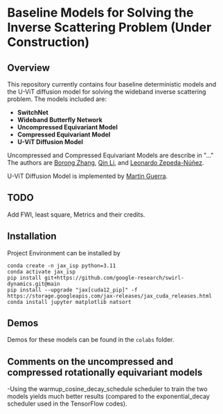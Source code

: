 # Baseline Models for Solving the Inverse Scattering Problem (Under Construction)

## Overview
This repository currently contains four baseline deterministic models and the U-ViT diffusion model for solving the wideband inverse scattering problem. The models included are:

- **SwitchNet**
- **Wideband Butterfly Network**
- **Uncompressed Equivariant Model**
- **Compressed Equivariant Model**
- **U-ViT Diffusion Model**

Uncompressed and Compressed Equivariant Models are describe in "..." The authors are [Borong Zhang](https://borongzhang.com/), [Qin Li](https://sites.google.com/view/qinlimadison/home), and [Leonardo Zepeda-Núñez](https://research.google/people/leonardozepedanez/?&type=google).

U-ViT Diffusion Model is implemented by [Martin Guerra](https://sites.google.com/wisc.edu/martinguerra/home). 

## TODO
Add FWI, least square, Metrics and their credits.


## Installation
Project Environment can be installed by 
```
conda create -n jax_isp python=3.11 
conda activate jax_isp
pip install git+https://github.com/google-research/swirl-dynamics.git@main
pip install --upgrade "jax[cuda12_pip]" -f https://storage.googleapis.com/jax-releases/jax_cuda_releases.html
conda install jupyter matplotlib natsort 
```

## Demos
Demos for these models can be found in the `colabs` folder.

## Comments on the uncompressed and compressed rotationally equivariant models
-Using the warmup_cosine_decay_schedule scheduler to train the two models yields much better results (compared to the exponential_decay scheduler used in the TensorFlow codes).
